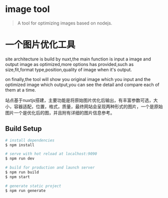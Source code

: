 # image tool

> A tool for optimizing images based on nodejs.

# 一个图片优化工具

site architecture is build by nuxt,the main function is input a image and output image as optimized,more options has provided,such as size,fit,format type,position,quality of image when it's output.

on finally,the tool will show you original image which you input and the optimized image which output,you can see the detail and  compare each of them at a time.

站点基于nuxtjs搭建，主要功能是将原始图片优化后输出，有丰富参数可选，大小，容器适配，位置，格式，质量，最终网站会呈现两种形式的图片，一个是原始图片一个是优化后的图，并且附有详细的图片信息参考。

## Build Setup

``` bash
# install dependencies
$ npm install

# serve with hot reload at localhost:9090
$ npm run dev

# build for production and launch server
$ npm run build
$ npm start

# generate static project
$ npm run generate
```

